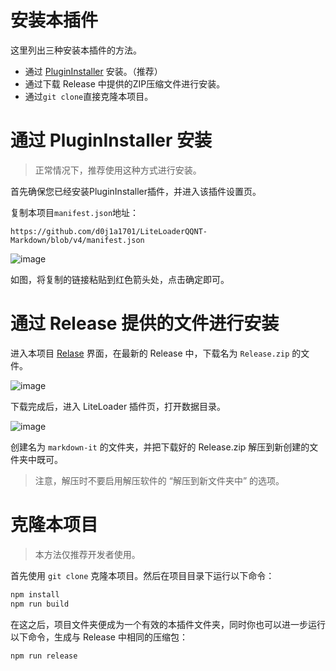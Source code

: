 # 安装本插件

这里列出三种安装本插件的方法。

- 通过 [PluginInstaller](https://github.com/xinyihl/LiteLoaderQQNT-PluginInstaller/tree/main) 安装。（推荐）
- 通过下载 Release 中提供的ZIP压缩文件进行安装。
- 通过`git clone`直接克隆本项目。

# 通过 PluginInstaller 安装

> 正常情况下，推荐使用这种方式进行安装。

首先确保您已经安装PluginInstaller插件，并进入该插件设置页。

复制本项目`manifest.json`地址：

```plaintext
https://github.com/d0j1a1701/LiteLoaderQQNT-Markdown/blob/v4/manifest.json
```

![image](https://github.com/d0j1a1701/LiteLoaderQQNT-Markdown/assets/61616918/fa2caddd-ef69-4cb3-8181-7f8ba4744a7f)

如图，将复制的链接粘贴到红色箭头处，点击确定即可。

# 通过 Release 提供的文件进行安装

进入本项目 [Relase](https://github.com/d0j1a1701/LiteLoaderQQNT-Markdown/releases) 界面，在最新的 Release 中，下载名为 `Release.zip` 的文件。

![image](https://github.com/d0j1a1701/LiteLoaderQQNT-Markdown/assets/61616918/d70c7a9f-4cef-430b-9886-bb726d7d7b26)


下载完成后，进入 LiteLoader 插件页，打开数据目录。

![image](https://github.com/d0j1a1701/LiteLoaderQQNT-Markdown/assets/61616918/00ae01b8-856f-4b05-bcec-630d4f6f8c1c)

创建名为 `markdown-it` 的文件夹，并把下载好的 Release.zip 解压到新创建的文件夹中既可。

> 注意，解压时不要启用解压软件的 “解压到新文件夹中” 的选项。

# 克隆本项目

> 本方法仅推荐开发者使用。

首先使用 `git clone` 克隆本项目。然后在项目目录下运行以下命令：

```bash
npm install
npm run build
```

在这之后，项目文件夹便成为一个有效的本插件文件夹，同时你也可以进一步运行以下命令，生成与 Release 中相同的压缩包：

```bash
npm run release
```